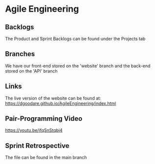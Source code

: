 # Agile Engineering

## Backlogs
The Product and Sprint Backlogs can be found under the Projects tab

## Branches
We have our front-end stored on the 'website' branch and the back-end stored on the 'API' branch

## Links
The live version of the website can be found at: https://dgoodare.github.io/AgileEngineering/index.html

## Pair-Programming Video
https://youtu.be/jfqSnStqbj4

## Sprint Retrospective
The file can be found in the main branch
